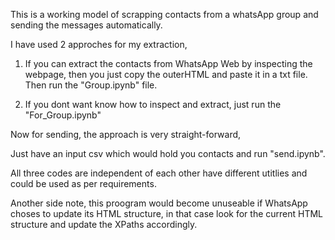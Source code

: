 This is a working model of scrapping contacts from a whatsApp group and sending the messages automatically.

I have used 2 approches for my extraction,

1. If you can extract the contacts from WhatsApp Web by inspecting the webpage, then you just copy the outerHTML and paste it in a txt file. Then run the "Group.ipynb" file.

2. If you dont want know how to inspect and extract, just run the "For_Group.ipynb"


Now for sending, the approach is very straight-forward,

Just have an input csv which would hold you contacts and run "send.ipynb".

All three codes are independent of each other have different utitlies and could be used as per requirements.

Another side note, this proogram would become unuseable if WhatsApp choses to update its HTML structure, in that case look for the current HTML structure and update the XPaths accordingly.
